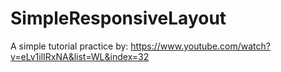 # SimpleResponsiveLayout

A simple tutorial practice by: https://www.youtube.com/watch?v=eLv1ilIRxNA&list=WL&index=32
